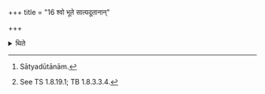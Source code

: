 +++
title = "16 श्वो भूते सात्यदूतानान्"

+++

<details><summary>थिते</summary>

16. On the next day (he takes out the material for the offering for “Trustworthy Messengers”,[^1] consisting of three oblations viz). a sacrificial bread on twelve potsherds (for Pūṣan and Aśvins; a rice pap for Sarasvat Satyavāc and a sacrificial bread on twelve potsherds for Savitr̥ Satyaprasava).[^2] 

[^1]: Sātyadūtānām.  

[^2]: See TS 1.8.19.1; TB 1.8.3.3.4.  
</details>
